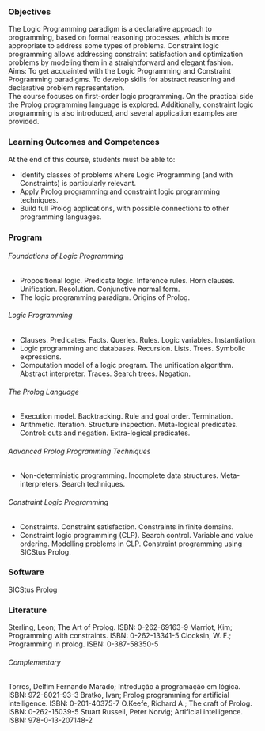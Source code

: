 ### Objectives
The Logic Programming paradigm is a declarative approach to programming, based on formal reasoning processes, which is more appropriate to address some types of problems. Constraint logic programming allows addressing constraint satisfaction and optimization problems by modeling them in a straightforward and elegant fashion.  
Aims: To get acquainted with the Logic Programming and Constraint Programming paradigms. To develop skills for abstract reasoning and declarative problem representation.  
The course focuses on first-order logic programming. On the practical side the Prolog programming language is explored. Additionally, constraint logic programming is also introduced, and several application examples are provided.

### Learning Outcomes and Competences
At the end of this course, students must be able to:
- Identify classes of problems where Logic Programming (and with Constraints) is particularly relevant.
- Apply Prolog programming and constraint logic programming techniques.
- Build full Prolog applications, with possible connections to other programming languages.

### Program
###### Foundations of Logic Programming
- Propositional logic. Predicate lógic. Inference rules. Horn clauses. Unification. Resolution. Conjunctive normal form.
- The logic programming paradigm. Origins of Prolog.
###### Logic Programming
- Clauses. Predicates. Facts. Queries. Rules. Logic variables. Instantiation.
- Logic programming and databases. Recursion. Lists. Trees. Symbolic expressions.
- Computation model of a logic program. The unification algorithm. Abstract interpreter. Traces. Search trees. Negation.
###### The Prolog Language
- Execution model. Backtracking. Rule and goal order. Termination.
- Arithmetic. Iteration. Structure inspection. Meta-logical predicates. Control: cuts and negation. Extra-logical predicates.
###### Advanced Prolog Programming Techniques
- Non-deterministic programming. Incomplete data structures. Meta-interpreters. Search techniques.
###### Constraint Logic Programming
- Constraints. Constraint satisfaction. Constraints in finite domains.
- Constraint logic programming (CLP). Search control. Variable and value ordering. Modelling problems in CLP. Constraint programming using SICStus Prolog.

### Software
SICStus Prolog

### Literature
Sterling, Leon; The Art of Prolog. ISBN: 0-262-69163-9
Marriot, Kim; Programming with constraints. ISBN: 0-262-13341-5
Clocksin, W. F.; Programming in prolog. ISBN: 0-387-58350-5
###### Complementary
Torres, Delfim Fernando Marado; Introdução à programação em lógica. ISBN: 972-8021-93-3
Bratko, Ivan; Prolog programming for artificial intelligence. ISBN: 0-201-40375-7
O.Keefe, Richard A.; The craft of Prolog. ISBN: 0-262-15039-5
Stuart Russell, Peter Norvig; Artificial intelligence. ISBN: 978-0-13-207148-2
